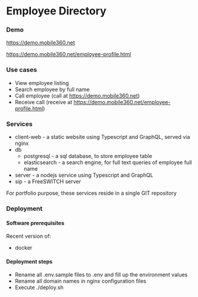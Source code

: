 # Employee Directory

### Demo

https://demo.mobile360.net

https://demo.mobile360.net/employee-profile.html


### Use cases

- View employee listing
- Search employee by full name
- Call employee (call at https://demo.mobile360.net)
- Receive call (receive at https://demo.mobile360.net/employee-profile.html)


### Services

- client-web - a static website using Typescript and GraphQL, served via nginx
- db
  - postgresql - a sql database, to store employee table
  - elasticsearch - a search engine, for full text queries of employee full name
- server - a nodejs service using Typescript and GraphQL
- sip - a FreeSWITCH server

For portfolio purpose, these services reside in a single GIT repository


### Deployment

#### Software prerequisites

Recent version of:
- docker


#### Deployment steps

- Rename all .env.sample files to .env and fill up the environment values
- Rename all domain names in nginx configuration files
- Execute ./deploy.sh
